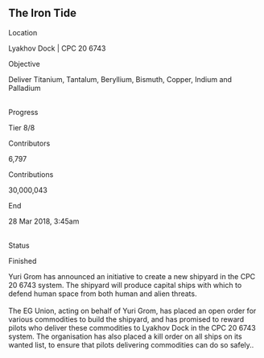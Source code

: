 ## The Iron Tide

Location

Lyakhov Dock \| CPC 20 6743

Objective

Deliver Titanium, Tantalum, Beryllium, Bismuth, Copper, Indium and
Palladium

\
Progress

Tier 8/8

Contributors

6,797

Contributions

30,000,043

End

28 Mar 2018, 3:45am

\
Status

Finished

Yuri Grom has announced an initiative to create a new shipyard in the
CPC 20 6743 system. The shipyard will produce capital ships with which
to defend human space from both human and alien threats.\
\
The EG Union, acting on behalf of Yuri Grom, has placed an open order
for various commodities to build the shipyard, and has promised to
reward pilots who deliver these commodities to Lyakhov Dock in the CPC
20 6743 system. The organisation has also placed a kill order on all
ships on its wanted list, to ensure that pilots delivering commodities
can do so safely..
